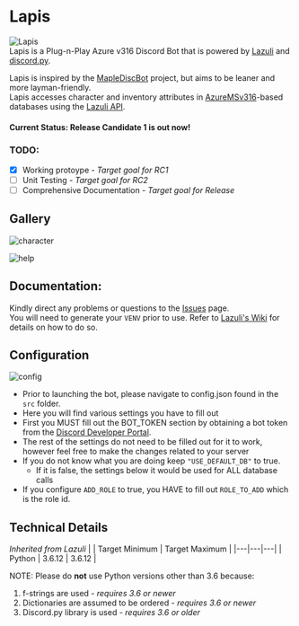 # Lapis
![Lapis](https://i.imgur.com/EqcM95J.png)  
Lapis is a Plug-n-Play Azure v316 Discord Bot that is powered by [Lazuli](https://github.com/TEAM-SPIRIT-Productions/Lazuli) and [discord.py](https://github.com/Rapptz/discord.py).

Lapis is inspired by the [MapleDiscBot](https://github.com/Bratah123/MapleDiscBot) project, but aims to be leaner and more layman-friendly.  
Lapis accesses character and inventory attributes in [AzureMSv316](https://github.com/SoulGirlJP/AzureV316)-based databases using the [Lazuli API](https://team-spirit-productions.github.io/Lazuli/reference/lazuli/).  


#### Current Status: **Release Candidate 1 is out now!**
### TODO:
- [x] Working protoype - *Target goal for RC1*
- [ ] Unit Testing - *Target goal for RC2*
- [ ] Comprehensive Documentation - *Target goal for Release*

## Gallery
  ![character](https://cdn.discordapp.com/attachments/631249406775132182/795031817891610644/c76d5804a42f63accb448e8a9e8bf157.png)
  
  ![help](https://cdn.discordapp.com/attachments/631249406775132182/795031808512098334/42b4365e6b819a088fc59d01d11ef27c.png)
## Documentation:
Kindly direct any problems or questions to the [Issues](https://github.com/TEAM-SPIRIT-Productions/Lapis/issues) page.  
You will need to generate your `VENV` prior to use. Refer to [Lazuli's Wiki](https://github.com/TEAM-SPIRIT-Productions/Lazuli/wiki/Technical-Details#step-1-generate-the-virtual-environment) for details on how to do so.  

## Configuration
  ![config](https://media.discordapp.net/attachments/746519006961336370/795472281840517120/d2df4b78e7ef657d8c0e07076c1781ab.png?width=1003&height=348)
  - Prior to launching the bot, please navigate to config.json found in the `src` folder.
  - Here you will find various settings you have to fill out
  - First you MUST fill out the BOT_TOKEN section by obtaining a bot token from the [Discord Developer Portal](https://discord.com/developers/docs/intro).
  - The rest of the settings do not need to be filled out for it to work, however feel free to make the changes related to your server
  - If you do not know what you are doing keep `"USE_DEFAULT_DB"` to true.
    - If it is false, the settings below it would be used for ALL database calls
  - If you configure `ADD_ROLE` to true, you HAVE to fill out `ROLE_TO_ADD` which is the role id.

## Technical Details
*Inherited from Lazuli*
|  | Target Minimum | Target Maximum |
|---|---|---|
| Python | 3.6.12 | 3.6.12 |

NOTE: Please do **not** use Python versions other than 3.6 because:
1. f-strings are used - *requires 3.6 or newer*
2. Dictionaries are assumed to be ordered - *requires 3.6 or newer*
3. Discord.py library is used - *requires 3.6 or older*
